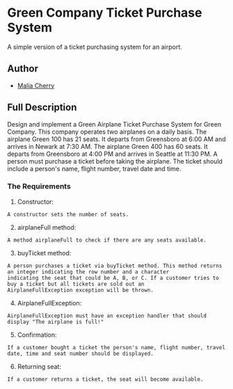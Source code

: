 # Green Company Ticket Purchase System
A simple version of a ticket purchasing system for an airport.

## Author
* [Malia Cherry](https://github.com/cherrymalia)

## Full Description

Design and implement a Green Airplane Ticket Purchase System for Green Company. This company operates two airplanes on a daily basis. The airplane Green 100 has 21 seats. It departs from Greensboro at 6:00 AM and arrives in Newark at 7:30 AM. The airplane Green 400 has 60 seats. It departs from Greensboro  at 4:00 PM and arrives in Seattle at 11:30 PM. A person must purchase a ticket before taking the airplane. The ticket should include a person's name, flight number, travel date and time. 

### The Requirements

1. Constructor:  
```
A constructor sets the number of seats.
```
2. airplaneFull method:
```
A method airplaneFull to check if there are any seats available. 
```
3. buyTicket method:
```
A person purchases a ticket via buyTicket method. This method returns an integer indicating the row number and a character 
indicating the seat that could be A, B, or C. If a customer tries to buy a ticket but all tickets are sold out an 
AirplaneFullException exception will be thrown.
```
4. AirplaneFullException:
```
AirplaneFullException must have an exception handler that should display "The airplane is full!"
```
5. Confirmation:
```
If a customer bought a ticket the person's name, flight number, travel date, time and seat number should be displayed. 
```
6. Returning seat:
```
If a customer returns a ticket, the seat will become available.  
```
